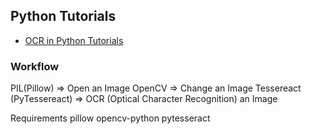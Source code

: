 

## Python Tutorials
- [OCR in Python Tutorials](https://www.youtube.com/playlist?list=PL2VXyKi-KpYuTAZz__9KVl1jQz74bDG7i)
### Workflow
PIL(Pillow) => Open an Image
OpenCV => Change an Image
Tessereact (PyTessereact) => OCR (Optical Character Recognition) an Image

Requirements
pillow
opencv-python
pytesseract